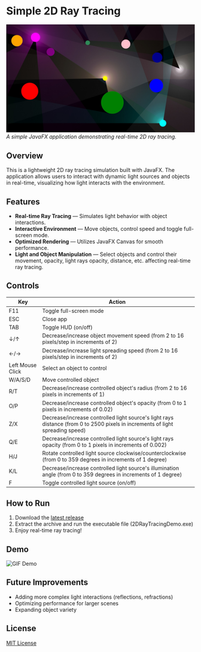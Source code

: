 # Simple 2D Ray Tracing

![Project Screenshot](assets/screenshot.jpg)  
*A simple JavaFX application demonstrating real-time 2D ray tracing.*

## Overview
This is a lightweight 2D ray tracing simulation built with JavaFX. The application allows users to interact with dynamic light sources and objects in real-time, visualizing how light interacts with the environment.

## Features
- **Real-time Ray Tracing** — Simulates light behavior with object interactions.
- **Interactive Environment** — Move objects, control speed and toggle full-screen mode.
- **Optimized Rendering** — Utilizes JavaFX Canvas for smooth performance.
- **Light and Object Manipulation** — Select objects and control their movement, opacity, light rays opacity, distance, etc. affecting real-time ray tracing.

## Controls
| Key | Action |
|-----|--------|
| F11 | Toggle full-screen mode |
| ESC | Close app |
| TAB | Toggle HUD (on/off) |
| ↓/↑ | Decrease/increase object movement speed (from 2 to 16 pixels/step in increments of 2) |
| ←/→ | Decrease/increase light spreading speed (from 2 to 16 pixels/step in increments of 2) |
| Left Mouse Click | Select an object to control |
| W/A/S/D | Move controlled object |
| R/T | Decrease/increase controlled object's radius (from 2 to 16 pixels in increments of 1) |
| O/P | Decrease/increase controlled object's opacity (from 0 to 1 pixels in increments of 0.02) |
| Z/X | Decrease/increase controlled light source's light rays distance (from 0 to 2500 pixels in increments of light spreading speed) |
| Q/E | Decrease/increase controlled light source's light rays opacity (from 0 to 1 pixels in increments of 0.002) |
| H/J | Rotate controlled light source clockwise/counterclockwise (from 0 to 359 degrees in increments of 1 degree) |
| K/L | Decrease/increase controlled light source's illumination angle (from 0 to 359 degrees in increments of 1 degree) |
| F | Toggle controlled light source (on/off) |

## How to Run
1. Download the [latest release](https://github.com/r0masaN/Simple2DRayTracing/releases/tag/v0.1.0)
2. Extract the archive and run the executable file (2DRayTracingDemo.exe)
3. Enjoy real-time ray tracing!

## Demo
![GIF Demo](assets/demo.gif)

## Future Improvements
- Adding more complex light interactions (reflections, refractions)
- Optimizing performance for larger scenes
- Expanding object variety

## License
[MIT License](LICENSE)
